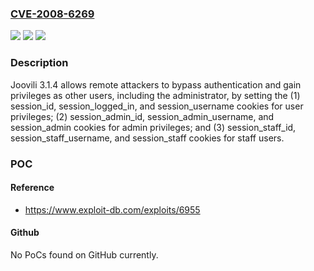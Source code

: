### [CVE-2008-6269](https://cve.mitre.org/cgi-bin/cvename.cgi?name=CVE-2008-6269)
![](https://img.shields.io/static/v1?label=Product&message=n%2Fa&color=blue)
![](https://img.shields.io/static/v1?label=Version&message=n%2Fa&color=blue)
![](https://img.shields.io/static/v1?label=Vulnerability&message=n%2Fa&color=brighgreen)

### Description

Joovili 3.1.4 allows remote attackers to bypass authentication and gain privileges as other users, including the administrator, by setting the (1) session_id, session_logged_in, and session_username cookies for user privileges; (2) session_admin_id, session_admin_username, and session_admin cookies for admin privileges; and (3) session_staff_id, session_staff_username, and session_staff cookies for staff users.

### POC

#### Reference
- https://www.exploit-db.com/exploits/6955

#### Github
No PoCs found on GitHub currently.

